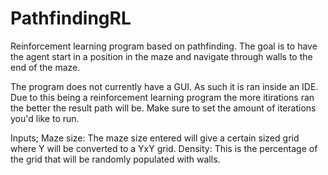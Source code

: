 # PathfindingRL
Reinforcement learning program based on pathfinding. The goal is to have the agent start in a position in the maze and navigate through walls to the end of the maze.


The program does not currently have a GUI. As such it is ran inside an IDE.
Due to this being a reinforcement learning program the more itirations ran the better the result path will be.
Make sure to set the amount of iterations you'd like to run.

Inputs;
Maze size: The maze size entered will give a certain sized grid where Y will be converted to a YxY grid.
Density: This is the percentage of the grid that will be randomly populated with walls.

